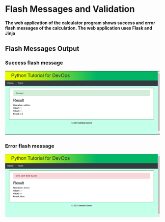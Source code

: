 # Flash Messages and Validation

**The web application of the calculator program shows success 
and error flash messages of the calculation. The web application 
uses Flask and Jinja**

## Flash Messages Output
### Success flash message
![](images/success_flash_message.png)
### Error flash message
![](images/error_flash_message.png)
